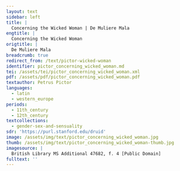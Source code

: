 ```yaml
---
layout: text
sidebar: left
title: |
  Concerning the Wicked Woman | De Muliere Mala
engtitle: |
  Concerning the Wicked Woman
origtitle: |
  De Muliere Mala
breadcrumb: true
redirect_from: /text/pictor-wicked-woman
identifier: pictor_concerning_wicked_woman.md
tei: /assets/tei/pictor_concerning_wicked_woman.xml
pdf: /assets/pdf/pictor_concerning_wicked_woman.pdf
textauthor: Petrus Pictor
languages:
  - latin
  - western_europe
periods:
  - 11th_century
  - 12th_century
textcollections:
  - gender-sex-and-sensuality
sdr: 'https://purl.stanford.edu/druid'
image: /assets/img/text/pictor_concerning_wicked_woman.jpg
thumb: /assets/img/text/pictor_concerning_wicked_woman-thumb.jpg
imagesource: |
  British Library MS Additional 47682, f. 4 [Public Domain]
fulltext: ''
---
```


